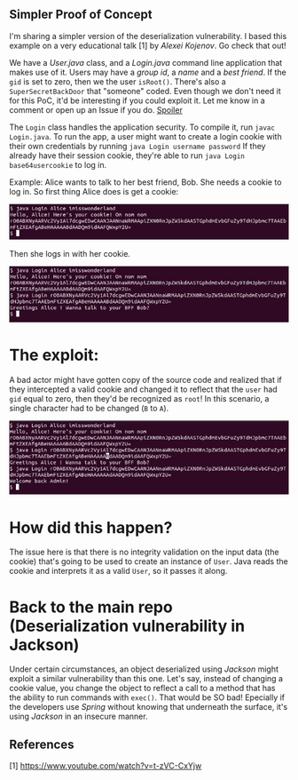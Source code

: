 ## Simpler Proof of Concept 
I'm sharing a simpler version of the deserialization vulnerability. I based this example on a very educational talk [1] by _Alexei Kojenov_. Go check that out!

We have a _User.java_ class, and a _Login.java_ command line application that makes use of it. Users may have a _group id_, a _name_ and a _best friend_.
If the `gid` is set to zero, then we the user `isRoot()`. There's also a `SuperSecretBackDoor` that "someone" coded. Even though we don't need it for this PoC, it'd be interesting if you could exploit it. Let me know in a comment or open up an Issue if you do. [Spoiler](Spoiler.md)

The `Login` class handles the application security. To compile it, run `javac Login.java`.
To run the app, a user might want to create a login cookie with their own credentials by running `java Login username password`
If they already have their session cookie, they're able to run `java Login base64usercookie` to log in.

Example:
Alice wants to talk to her best friend, Bob. She needs a cookie to log in. So first thing Alice does is get a cookie:

<img src="images/alice_cookie.jpeg" width="750">

Then she logs in with her cookie.

<img src="images/alice_login.jpeg" width="750">

# The exploit:
A bad actor might have gotten copy of the source code and realized that if they intercepted a valid cookie and changed it to reflect that the `user` had `gid` equal to zero, then they'd be recognized as `root`!
In this scenario, a single character had to be changed (`B` to `A`).

<img src="images/alice_root.jpeg" width="750">

# How did this happen?
The issue here is that there is no integrity validation on the input data (the cookie) that's going to be used to create an instance of `User`. Java reads the cookie and interprets it as a valid `User`, so it passes it along.

# Back to the main repo (Deserialization vulnerability in Jackson)
Under certain circumstances, an object deserialized using _Jackson_ might exploit a similar vulnerability than this one. Let's say, instead of changing a cookie value, you change the object to reflect a call to a method that has the ability to run commands with `exec()`. That would be SO bad! Epecially if the developers use _Spring_ without knowing that underneath the surface, it's using _Jackson_ in an insecure manner.

## References
[1] https://www.youtube.com/watch?v=t-zVC-CxYjw
